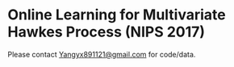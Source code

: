 # Online Learning for Multivariate Hawkes Process (NIPS 2017)

Please contact Yangyx891121@gmail.com for code/data.
